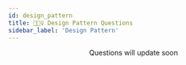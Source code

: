 ```yaml
---
id: design_pattern
title: 🧙🏻‍♀️ Design Pattern Questions
sidebar_label: 'Design Pattern'
---
```


<div align='center'>
    <h class="message">Questions will update soon</h>
</div>
